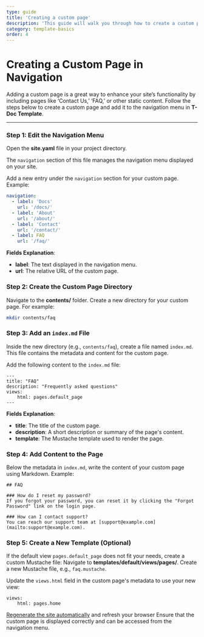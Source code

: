 ```yaml
---
type: guide
title: 'Creating a custom page'
description: 'This guide will walk you through how to create a custom page and add it to the navigation menu'
category: template-basics
order: 4
---
```


# Creating a Custom Page in Navigation

Adding a custom page is a great way to enhance your site’s functionality by including pages like ‘Contact Us,’ ‘FAQ,’ or other static content. Follow the steps below to create a custom page and add it to the navigation menu in **T-Doc Template**.

---

### Step 1: Edit the Navigation Menu

Open the **site.yaml** file in your project directory.

The `navigation` section of this file manages the navigation menu displayed on your site.

Add a new entry under the `navigation` section for your custom page. Example:

```yaml
navigation:
  - label: 'Docs'
    url: '/docs/'
  - label: 'About'
    url: '/about/'
  - label: 'Contact'
    url: '/contact/'
  - label: FAQ
    url: '/faq/'
```

**Fields Explanation**:

- **label**: The text displayed in the navigation menu.
- **url**: The relative URL of the custom page.

### Step 2: Create the Custom Page Directory

Navigate to the **contents/** folder.
Create a new directory for your custom page. For example:

```bash
mkdir contents/faq
```

### Step 3: Add an `index.md` File

Inside the new directory (e.g., `contents/faq`), create a file named `index.md`.
This file contains the metadata and content for the custom page.

Add the following content to the `index.md` file:

```text
---
title: "FAQ"
description: "Frequently asked questions"
views:
    html: pages.default_page
---
```

**Fields Explanation**:

- **title**: The title of the custom page.
- **description**: A short description or summary of the page's content.
- **template**: The Mustache template used to render the page.


### Step 4: Add Content to the Page

Below the metadata in `index.md`, write the content of your custom page using Markdown. Example:

```
## FAQ

### How do I reset my password?
If you forgot your password, you can reset it by clicking the "Forgot Password" link on the login page.

### How can I contact support?
You can reach our support team at [support@example.com](mailto:support@example.com).
```

### Step 5: Create a New Template (Optional)

If the default view `pages.default_page` does not fit your needs, create a custom Mustache file:
Navigate to **templates/default/views/pages/**.
Create a new Mustache file, e.g., `faq.mustache`.

Update the `views.html` field in the custom page's metadata to use your new view:

```text
views:
    html: pages.home
```

[Regenerate the site automatically](/docs/getting-started/03-how-to-use#regenerate-the-site) and refresh your browser
Ensure that the custom page is displayed correctly and can be accessed from the navigation menu.


